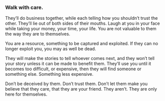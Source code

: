 ### Walk with care.

They’ll do business together, while each telling how you shouldn’t trust the other. They’ll lie out of both sides of their mouths. Laugh at you in your face while taking your money, your time, your life. You are not valuable to them the way they are to themselves.

You are a resource, something to be captured and exploited. If they can no longer exploit you, you may as well be dead.

They will make the stories to tell whoever comes next, and they won’t tell your story unless it can be made to benefit them. They’ll use you until it becomes too difficult, or expensive, then they will find someone or something else. Something less expensive.

Don’t be deceived by them. Don’t trust them. Don’t let them make you believe that they care, that they are your friend. They aren’t. They are only here for themselves.
